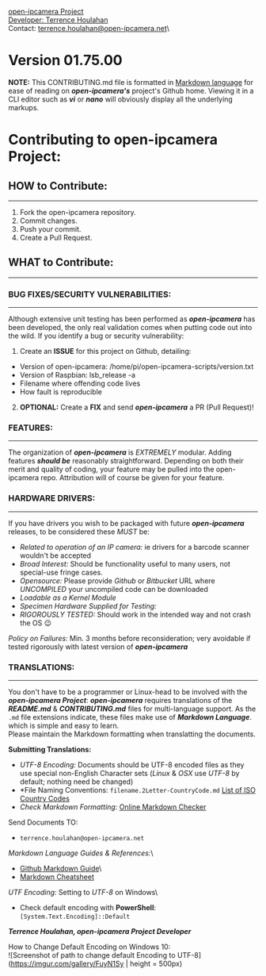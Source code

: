 [open-ipcamera Project](https://github.com/f1linux/open-ipcamera)\
[Developer: Terrence Houlahan](https://www.linkedin.com/in/terrencehoulahan/)\
Contact: terrence.houlahan@open-ipcamera.net\
# Version 01.75.00


**NOTE:** This CONTRIBUTING.md file is formatted in [Markdown language](https://guides.github.com/features/mastering-markdown/) for ease of reading on _**open-ipcamera's**_ project's Github home.
Viewing it in a CLI editor such as _**vi**_ or _**nano**_ will obviously display all the underlying markups.


# Contributing to open-ipcamera Project:

## HOW to Contribute:
---
1. Fork the open-ipcamera repository.
2. Commit changes.
3. Push your commit.
4. Create a Pull Request.

## WHAT to Contribute:
---

### BUG FIXES/SECURITY VULNERABILITIES:
---
Although extensive unit testing has been performed as _**open-ipcamera**_ has been developed, the only real validation comes when putting code out into the wild.
If you identify a bug or security vulnerability:
1. Create an **ISSUE** for this project on Github, detailing:
- Version of open-ipcamera: 	/home/pi/open-ipcamera-scripts/version.txt
- Version of Raspbian:  		lsb\_release -a
- Filename where offending code lives
- How fault is reproducible
2. **OPTIONAL:** Create a **FIX** and send _**open-ipcamera**_ a PR (Pull Request)!


### FEATURES:
---
The organization of _**open-ipcamera**_ is *EXTREMELY* modular.  Adding features _**should be**_ reasonably straightforward.
Depending on both their merit and quality of coding, your feature may be pulled into the open-ipcamera repo.
Attribution will of course be given for your feature.


### HARDWARE DRIVERS:
---
If you have drivers you wish to be packaged with future _**open-ipcamera**_ releases, to be considered these *MUST* be:
- *Related to operation of an IP camera:* ie drivers for a barcode scanner wouldn't be accepted
- *Broad Interest:* Should be functionality useful to many users, not special-use fringe cases.
- *Opensource:* Please provide _Github_ or _Bitbucket_ URL where *UNCOMPILED* your uncompiled code can be downloaded
- *Loadable as a Kernel Module*
- *Specimen Hardware Supplied for Testing:*
- *RIGOROUSLY TESTED:*  Should work in the intended way and not crash the OS :wink:

*Policy on Failures:*  Min. 3 months before reconsideration; very avoidable if tested rigorously with latest version of _**open-ipcamera**_



### TRANSLATIONS:
---
You don't have to be a programmer or Linux-head to be involved with the _**open-ipcamera Project**_:
_**open-ipcamera**_ requires translations of the _**README.md**_ & _**CONTRIBUTING.md**_ files for multi-language support.
As the `.md` file extensions indicate, these files make use of _**Markdown Language**_. which is simple and easy to learn.\
Please maintain the Markdown formatting when translatting the documents.


**Submitting Translations:**
- *UTF-8 Encoding:* Documents should be UTF-8 encoded files as they use special non-English Character sets (_Linux_ & _OSX_ use *UTF-8* by default; nothing need be changed)
- *File Naming Conventions: `filename.2Letter-CountryCode.md`  [List of ISO Country Codes](https://en.wikipedia.org/wiki/List_of_ISO_3166_country_codes)
- *Check Markdown Formatting:* [Online Markdown Checker](https://dillinger.io/)

Send Documents TO:
- `terrence.houlahan@open-ipcamera.net`

*Markdown Language Guides & References:*\
- [Github Markdown Guide](https://guides.github.com/features/mastering-markdown/)\
- [Markdown Cheatsheet](https://github.com/adam-p/markdown-here/wiki/Markdown-Cheatsheet)

*UTF Encoding:* Setting to *UTF-8* on Windows\
- Check default encoding with **PowerShell**:  `[System.Text.Encoding]::Default`

_**Terrence Houlahan, open-ipcamera Project Developer**_

How to Change Default Encoding on Windows 10:\
![Screenshot of path to change default Encoding to UTF-8](https://imgur.com/gallery/FuyN1Sy | height = 500px)
